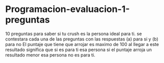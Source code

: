 # Programacion-evaluacion-1-preguntas
10 preguntas para saber si tu crush es la persona ideal para ti.
se contestara cada una de las preguntas con las respuestas (a) para si y (b) para no
El puntaje que tiene que arrojar es maximo de 100 al llegar a este resultado significa que si es para ti esa persona 
si el puntaje arroja un resultado menor esa persona no es para ti.
